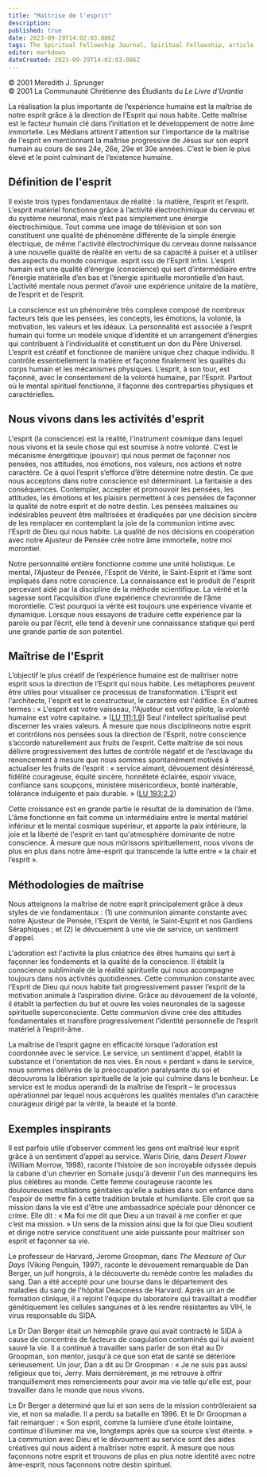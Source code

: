 ```yaml
---
title: "Maîtrise de l'esprit"
description: 
published: true
date: 2023-09-29T14:02:03.086Z
tags: The Spiritual Fellowship Journal, Spiritual Fellowship, article
editor: markdown
dateCreated: 2023-09-29T14:02:03.086Z
---
```


<p class="v-card v-sheet theme--light gray lighten-3 px-2">© 2001 Meredith J. Sprunger<br>© 2001 La Communauté Chrétienne des Étudiants du <i>Le Livre d'Urantia</i ></p>


La réalisation la plus importante de l’expérience humaine est la maîtrise de notre esprit grâce à la direction de l’Esprit qui nous habite. Cette maîtrise est le facteur humain clé dans l’initiation et le développement de notre âme immortelle. Les Médians attirent l'attention sur l'importance de la maîtrise de l'esprit en mentionnant la maîtrise progressive de Jésus sur son esprit humain au cours de ses 24e, 26e, 29e et 30e années. C’est le bien le plus élevé et le point culminant de l’existence humaine.

## Définition de l'esprit

Il existe trois types fondamentaux de réalité : la matière, l’esprit et l’esprit. L’esprit matériel fonctionne grâce à l’activité électrochimique du cerveau et du système neuronal, mais n’est pas simplement une énergie électrochimique. Tout comme une image de télévision et son son constituent une qualité de phénomène différente de la simple énergie électrique, de même l'activité électrochimique du cerveau donne naissance à une nouvelle qualité de réalité en vertu de sa capacité à puiser et à utiliser des aspects du monde cosmique. esprit issu de l’Esprit Infini. L’esprit humain est une qualité d’énergie (conscience) qui sert d’intermédiaire entre l’énergie matérielle d’en bas et l’énergie spirituelle morontielle d’en haut. L’activité mentale nous permet d’avoir une expérience unitaire de la matière, de l’esprit et de l’esprit.

La conscience est un phénomène très complexe composé de nombreux facteurs tels que les pensées, les concepts, les émotions, la volonté, la motivation, les valeurs et les idéaux. La personnalité est associée à l’esprit humain qui forme un modèle unique d’identité et un arrangement d’énergies qui contribuent à l’individualité et constituent un don du Père Universel. L’esprit est créatif et fonctionne de manière unique chez chaque individu. Il contrôle essentiellement la matière et façonne finalement les qualités du corps humain et les mécanismes physiques. L’esprit, à son tour, est façonné, avec le consentement de la volonté humaine, par l’Esprit. Partout où le mental spirituel fonctionne, il façonne des contreparties physiques et caractérielles.

## Nous vivons dans les activités d'esprit

L'esprit (la conscience) est la réalité, l'instrument cosmique dans lequel nous vivons et la seule chose qui est soumise à notre volonté. C’est le mécanisme énergétique (pouvoir) qui nous permet de façonner nos pensées, nos attitudes, nos émotions, nos valeurs, nos actions et notre caractère. Ce à quoi l’esprit s’efforce d’être détermine notre destin. Ce que nous acceptons dans notre conscience est déterminant. La fantaisie a des conséquences. Contempler, accepter et promouvoir les pensées, les attitudes, les émotions et les plaisirs permettent à ces pensées de façonner la qualité de notre esprit et de notre destin. Les pensées malsaines ou indésirables peuvent être maîtrisées et éradiquées par une décision sincère de les remplacer en contemplant la joie de la communion intime avec l’Esprit de Dieu qui nous habite. La qualité de nos décisions en coopération avec notre Ajusteur de Pensée crée notre âme immortelle, notre moi morontiel.

Notre personnalité entière fonctionne comme une unité holistique. Le mental, l’Ajusteur de Pensée, l’Esprit de Vérité, le Saint-Esprit et l’âme sont impliqués dans notre conscience. La connaissance est le produit de l'esprit percevant aidé par la discipline de la méthode scientifique. La vérité et la sagesse sont l’acquisition d’une expérience chevronnée de l’âme morontielle. C’est pourquoi la vérité est toujours une expérience vivante et dynamique. Lorsque nous essayons de traduire cette expérience par la parole ou par l’écrit, elle tend à devenir une connaissance statique qui perd une grande partie de son potentiel.

## Maîtrise de l'Esprit

L’objectif le plus créatif de l’expérience humaine est de maîtriser notre esprit sous la direction de l’Esprit qui nous habite. Les métaphores peuvent être utiles pour visualiser ce processus de transformation. L'Esprit est l'architecte, l'esprit est le constructeur, le caractère est l'édifice. En d'autres termes : « L'esprit est votre vaisseau, l'Ajusteur est votre pilote, la volonté humaine est votre capitaine. » ([LU 111:1.9](/fr/The_Urantia_Book/111#p1_9)) Seul l'intellect spiritualisé peut discerner les vraies valeurs. À mesure que nous disciplineons notre esprit et contrôlons nos pensées sous la direction de l’Esprit, notre conscience s’accorde naturellement aux fruits de l’esprit. Cette maîtrise de soi nous délivre progressivement des luttes de contrôle négatif et de l’esclavage du renoncement à mesure que nous sommes spontanément motivés à actualiser les fruits de l’esprit : « service aimant, dévouement désintéressé, fidélité courageuse, équité sincère, honnêteté éclairée, espoir vivace, confiance sans soupçons, ministère miséricordieux, bonté inaltérable, tolérance indulgente et paix durable. » ([LU 193:2.2](/fr/The_Urantia_Book/193#p2_2))

Cette croissance est en grande partie le résultat de la domination de l’âme. L'âme fonctionne en fait comme un intermédiaire entre le mental matériel inférieur et le mental cosmique supérieur, et apporte la paix intérieure, la joie et la liberté de l'esprit en tant qu'atmosphère dominante de notre conscience. À mesure que nous mûrissons spirituellement, nous vivons de plus en plus dans notre âme-esprit qui transcende la lutte entre « la chair et l’esprit ».

## Méthodologies de maîtrise

Nous atteignons la maîtrise de notre esprit principalement grâce à deux styles de vie fondamentaux : (1) une communion aimante constante avec notre Ajusteur de Pensée, l'Esprit de Vérité, le Saint-Esprit et nos Gardiens Séraphiques ; et (2) le dévouement à une vie de service, un sentiment d'appel.

L'adoration est l'activité la plus créatrice des êtres humains qui sert à façonner les fondements et la qualité de la conscience. Il établit la conscience subliminale de la réalité spirituelle qui nous accompagne toujours dans nos activités quotidiennes. Cette communion constante avec l’Esprit de Dieu qui nous habite fait progressivement passer l’esprit de la motivation animale à l’aspiration divine. Grâce au dévouement de la volonté, il établit la perfection du but et ouvre les voies neuronales de la sagesse spirituelle superconsciente. Cette communion divine crée des attitudes fondamentales et transfère progressivement l’identité personnelle de l’esprit matériel à l’esprit-âme.

La maîtrise de l’esprit gagne en efficacité lorsque l’adoration est coordonnée avec le service. Le service, un sentiment d'appel, établit la substance et l'orientation de nos vies. En nous « perdant » dans le service, nous sommes délivrés de la préoccupation paralysante du soi et découvrons la libération spirituelle de la joie qui culmine dans le bonheur. Le service est le modus operandi de la maîtrise de l’esprit – le processus opérationnel par lequel nous acquérons les qualités mentales d’un caractère courageux dirigé par la vérité, la beauté et la bonté.

## Exemples inspirants

Il est parfois utile d’observer comment les gens ont maîtrisé leur esprit grâce à un sentiment d’appel au service. Waris Dirie, dans _Desert Flower_ (William Morrow, 1998), raconte l'histoire de son incroyable odyssée depuis la cabane d'un chevrier en Somalie jusqu'à devenir l'un des mannequins les plus célèbres au monde. Cette femme courageuse raconte les douloureuses mutilations génitales qu'elle a subies dans son enfance dans l'espoir de mettre fin à cette tradition brutale et humiliante. Elle croit que sa mission dans la vie est d'être une ambassadrice spéciale pour dénoncer ce crime. Elle dit : « Ma foi me dit que Dieu a un travail à me confier et que c’est ma mission. » Un sens de la mission ainsi que la foi que Dieu soutient et dirige notre service constituent une aide puissante pour maîtriser son esprit et façonner sa vie.

Le professeur de Harvard, Jerome Groopman, dans _The Measure of Our Days_ (Viking Penguin, 1997), raconte le dévouement remarquable de Dan Berger, un juif hongrois, à la découverte du remède contre les maladies du sang. Dan a été accepté pour une bourse dans le département des maladies du sang de l'hôpital Deaconess de Harvard. Après un an de formation clinique, il a rejoint l'équipe du laboratoire qui travaillait à modifier génétiquement les cellules sanguines et à les rendre résistantes au VIH, le virus responsable du SIDA.

Le Dr Dan Berger était un hémophile grave qui avait contracté le SIDA à cause de concentrés de facteurs de coagulation contaminés qui lui avaient sauvé la vie. Il a continué à travailler sans parler de son état au Dr Groopman, son mentor, jusqu'à ce que son état de santé se détériore sérieusement. Un jour, Dan a dit au Dr Groopman : « Je ne suis pas aussi religieux que toi, Jerry. Mais dernièrement, je me retrouve à offrir tranquillement mes remerciements pour avoir ma vie telle qu'elle est, pour travailler dans le monde que nous vivons.

Le Dr Berger a déterminé que lui et son sens de la mission contrôleraient sa vie, et non sa maladie. Il a perdu sa bataille en 1996. Et le Dr Groopman a fait remarquer : « Son esprit, comme la lumière d’une étoile lointaine, continue d’illuminer ma vie, longtemps après que sa source s’est éteinte. » La communion avec Dieu et le dévouement au service sont des aides créatives qui nous aident à maîtriser notre esprit. À mesure que nous façonnons notre esprit et trouvons de plus en plus notre identité avec notre âme-esprit, nous façonnons notre destin spirituel.

